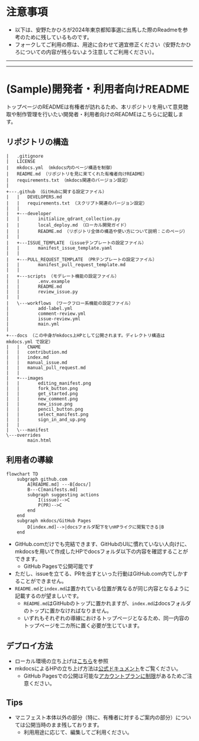 # 注意事項
* 以下は、安野たかひろが2024年東京都知事選に出馬した際のReadmeを参考のために残しているものです。
* フォークしてご利用の際は、用途に合わせて適宜修正ください（安野たかひろについての内容が残らないよう注意してご利用ください）。

---
---


# (Sample)開発者・利用者向けREADME

トップページのREADMEは有権者が訪れるため、本リポジトリを用いて意見聴取や制作管理を行いたい開発者・利用者向けのREADMEはこちらに記載します。

## リポジトリの構造

```
|   .gitignore
|   LICENSE
|   mkdocs.yml （mkdocs内のページ構造を制御）
|   README.md （リポジトリを見に来てくれた有権者向けREADME）
|   requirements.txt （mkdocs関連のバージョン設定）
|   
+---.github （GitHubに関する設定ファイル）
|   |   DEVELOPERS.md
|   |   requirements.txt （スクリプト関連のバージョン設定）
|   |   
|   +---developer
|   |       initialize_qdrant_collection.py
|   |       local_deploy.md （ローカル開発ガイド）
|   |       README.md （リポジトリ全体の構造や使い方について説明：このページ）
|   |       
|   +---ISSUE_TEMPLATE （issueテンプレートの設定ファイル）
|   |       manifest_issue_template.yaml
|   |       
|   +---PULL_REQUEST_TEMPLATE （PRテンプレートの設定ファイル）
|   |       manifest_pull_request_template.md
|   |       
|   +---scripts （モデレート機能の設定ファイル）
|   |       .env.example
|   |       README.md
|   |       review_issue.py
|   |       
|   \---workflows （ワークフロー系機能の設定ファイル）
|           add-label.yml
|           comment-review.yml
|           issue-review.yml
|           main.yml
|           
+---docs （この中身がmkdocs上HPとして公開されます。ディレクトリ構造は mkdocs.yml で設定）
|   |   CNAME
|   |   contribution.md
|   |   index.md
|   |   manual_issue.md
|   |   manual_pull_request.md
|   |   
|   +---images
|   |       editing_manifest.png
|   |       fork_button.png
|   |       get_started.png
|   |       new_comment.png
|   |       new_issue.png
|   |       pencil_button.png
|   |       select_manifest.png
|   |       sign_in_and_up.png
|   |       
|   \---manifest
\---overrides
        main.html
```

## 利用者の導線

```mermaid
flowchart TD
    subgraph github.com
        A[README.md] ---B[docs/]
        B---C[manifests.md]
        subgraph suggesting actions
            I(issue)-->C
            P(PR)-->C
        end
    end
    subgraph mkdocs/GitHub Pages
        D[index.md]-->|docsフォルダ配下を\nHPライクに閲覧できる|B
    end
```

- GitHub.comだけでも完結できます、GitHubのUIに慣れていない人向けに、mkdocsを用いて作成したHPでdocsフォルダ以下の内容を確認することができます。
    - GitHub Pagesで公開可能です
- ただし、issueを立てる、PRを出すといった行動はGitHub.com内でしかすることができません。
- `README.md`と`index.md`は置かれている位置が異なるが同じ内容となるように記載するのが望ましいです。
    - `README.md`はGitHubのトップに置かれますが、`index.md`はdocsフォルダのトップに置かなければなりません。
    - いずれもそれぞれの導線におけるトップページとなるため、同一内容のトップページを二カ所に置く必要が生じています。

## デプロイ方法

- ローカル環境の立ち上げは[こちら](local_deploy.md)を参照
- mkdocsによるHPの立ち上げ方法は[公式ドキュメント](https://www.mkdocs.org/user-guide/deploying-your-docs/)をご覧ください。
    - GitHub Pagesでの公開は可能な[アカウントプランに制限](https://docs.github.com/ja/pages/getting-started-with-github-pages/about-github-pages)があるためご注意ください。

## Tips

- マニフェスト本体以外の部分（特に、有権者に対するご案内の部分）については公開当時のまま残しております。
    - 利用用途に応じて、編集してご利用ください。
